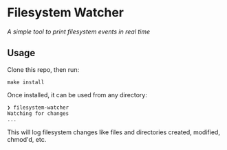 # Filesystem Watcher

_A simple tool to print filesystem events in real time_

## Usage

Clone this repo, then run:

    make install

Once installed, it can be used from any directory:

    ❯ filesystem-watcher
    Watching for changes
    ...

This will log filesystem changes like files and directories created, modified, chmod'd, etc.
